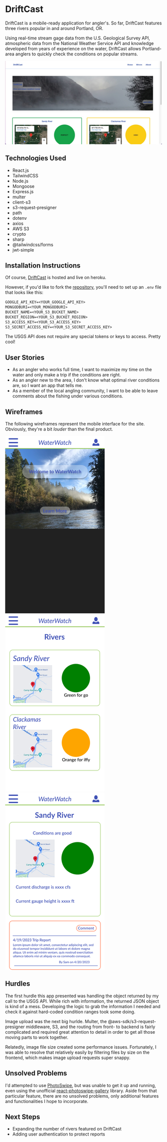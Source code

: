 # DriftCast
DriftCast is a mobile-ready application for angler's. So far, DriftCast features three rivers popular in and around Portland, OR.

Using real-time stream gage data from the U.S. Geological Survey API, atmospheric data from the National Weather Service API and knowledge developed from years of experience on the water, DriftCast allows Portland-area anglers to quickly check the conditions on popular streams.

![Drifcast landing page](/frontend/src/assets/static/readMeImgs/homepageGrab.jpg)

## Technologies Used
- React.js
- TailwindCSS
- Node.js
- Mongoose
- Express.js
- multer
- client-s3
- s3-request-presigner
- path
- dotenv
- axios
- AWS S3
- crypto
- sharp
- @tailwindcss/forms
- jwt-simple

## Installation Instructions
Of course, [DriftCast](https://drift-cast.herokuapp.com/) is hosted and live on heroku.

However, if you'd like to fork the [repository](https://github.com/spbovarnick/drift-cast), you'll need to set up an `.env` file that looks like this:

```
GOOGLE_API_KEY=<YOUR_GOOGLE_API_KEY>
MONGODBURI=<YOUR_MONGODBURI>
BUCKET_NAME=<YOUR_S3_BUCKET_NAME>
BUCKET_REGION=<YOUR_S3_BUCKET_REGION>
S3_ACCESS_KEY=<YOUR_S3_ACCESS_KEY>
S3_SECRET_ACCESS_KEY=<YOUR_S3_SECRET_ACCESS_KEY>
```

The USGS API does not require any special tokens or keys to access. Pretty cool!

## User Stories
- As an angler who works full time, I want to maximize my time on the water and only make a trip if the conditions are right.
- As an angler new to the area, I don't know what optimal river conditions are, so I want an app that tells me.
- As a member of the local angling community, I want to be able to leave comments about the fishing under various conditions.

## Wireframes
The following wireframes represent the mobile interface for the site. Obviously, they're a bit *louder* than the final product.

![Landing Page Wireframe](./frontend/src/assets/static/readMeImgs/LandingPage.jpg)
![Index](./frontend/src/assets/static/readMeImgs/RiversIndex.jpg)
![Detail](./frontend/src/assets/static/readMeImgs/RiverDetail.jpg)

## Hurdles
The first hurdle this app presented was handling the object returned by my call to the USGS API. While rich with information, the returned JSON object is kind of a mess. Developing the logic to grab the information I needed and check it against hard-coded condition ranges took some doing.

Image upload was the next big hurlde. Multer, the @aws-sdk/s3-request-presigner middleware, S3, and the routing from front- to backend is fairly complicated and required great attention to detail in order to get all those moving parts to work together.

Relatedly, image file size created some performance issues. Fortunately, I was able to resolve that relatively easily by filtering files by size on the frontend, which makes image upload requests super snappy.

## Unsolved Problems
I'd attempted to use [PhotoSwipe](https://photoswipe.com/), but was unable to get it up and running, even using the unofficial [react-photoswipe-gallery](https://github.com/dromru/react-photoswipe-gallery) library. Aside from that particular feature, there are no unsolved problems, only additional features and functionalities I hope to incorporate.

## Next Steps
- Expanding the number of rivers featured on DriftCast
- Adding user authentication to protect reports